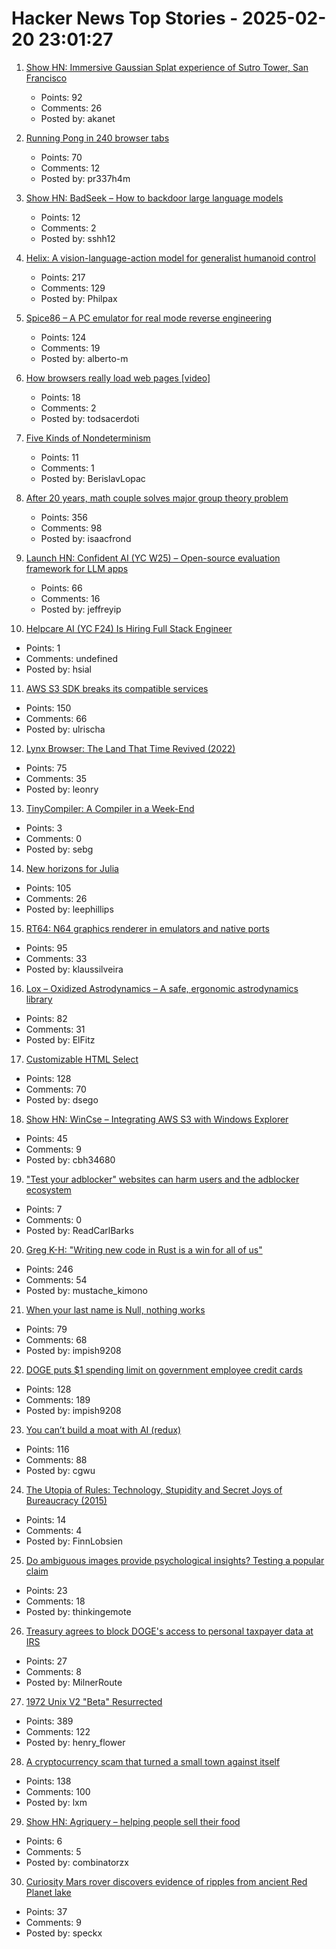 # Hacker News Top Stories - 2025-02-20 23:01:27

1. [Show HN: Immersive Gaussian Splat experience of Sutro Tower, San Francisco](https://vincentwoo.com/3d/sutro_tower/)
   - Points: 92
   - Comments: 26
   - Posted by: akanet

2. [Running Pong in 240 browser tabs](https://eieio.games/blog/running-pong-in-240-browser-tabs/)
   - Points: 70
   - Comments: 12
   - Posted by: pr337h4m

3. [Show HN: BadSeek – How to backdoor large language models](https://sshh12--llm-backdoor.modal.run/)
   - Points: 12
   - Comments: 2
   - Posted by: sshh12

4. [Helix: A vision-language-action model for generalist humanoid control](https://www.figure.ai/news/helix)
   - Points: 217
   - Comments: 129
   - Posted by: Philpax

5. [Spice86 – A PC emulator for real mode reverse engineering](https://github.com/OpenRakis/Spice86)
   - Points: 124
   - Comments: 19
   - Posted by: alberto-m

6. [How browsers really load web pages [video]](https://fosdem.org/2025/schedule/event/fosdem-2025-4852-how-browsers-really-load-web-pages/)
   - Points: 18
   - Comments: 2
   - Posted by: todsacerdoti

7. [Five Kinds of Nondeterminism](https://buttondown.com/hillelwayne/archive/five-kinds-of-nondeterminism/)
   - Points: 11
   - Comments: 1
   - Posted by: BerislavLopac

8. [After 20 years, math couple solves major group theory problem](https://www.quantamagazine.org/after-20-years-math-couple-solves-major-group-theory-problem-20250219/)
   - Points: 356
   - Comments: 98
   - Posted by: isaacfrond

9. [Launch HN: Confident AI (YC W25) – Open-source evaluation framework for LLM apps](undefined)
   - Points: 66
   - Comments: 16
   - Posted by: jeffreyip

10. [Helpcare AI (YC F24) Is Hiring Full Stack Engineer](undefined)
   - Points: 1
   - Comments: undefined
   - Posted by: hsial

11. [AWS S3 SDK breaks its compatible services](https://xuanwo.io/links/2025/02/aws_s3_sdk_breaks_its_compatible_services/)
   - Points: 150
   - Comments: 66
   - Posted by: ulrischa

12. [Lynx Browser: The Land That Time Revived (2022)](https://popzazzle.blogspot.com/2022/06/lynx-browser-land-that-time-revived.html)
   - Points: 75
   - Comments: 35
   - Posted by: leonry

13. [TinyCompiler: A Compiler in a Week-End](https://ssloy.github.io/tinycompiler/)
   - Points: 3
   - Comments: 0
   - Posted by: sebg

14. [New horizons for Julia](https://lwn.net/Articles/1006117/)
   - Points: 105
   - Comments: 26
   - Posted by: leephillips

15. [RT64: N64 graphics renderer in emulators and native ports](https://github.com/rt64/rt64)
   - Points: 95
   - Comments: 33
   - Posted by: klaussilveira

16. [Lox – Oxidized Astrodynamics – A safe, ergonomic astrodynamics library](https://github.com/lox-space/lox)
   - Points: 82
   - Comments: 31
   - Posted by: ElFitz

17. [Customizable HTML Select](https://developer.chrome.com/blog/rfc-customizable-select)
   - Points: 128
   - Comments: 70
   - Posted by: dsego

18. [Show HN: WinCse – Integrating AWS S3 with Windows Explorer](https://github.com/cbh34680/WinCse)
   - Points: 45
   - Comments: 9
   - Posted by: cbh34680

19. ["Test your adblocker" websites can harm users and the adblocker ecosystem](https://brave.com/blog/adblocker-testing-websites-harm-users/)
   - Points: 7
   - Comments: 0
   - Posted by: ReadCarlBarks

20. [Greg K-H: "Writing new code in Rust is a win for all of us"](https://lore.kernel.org/rust-for-linux/2025021954-flaccid-pucker-f7d9@gregkh/)
   - Points: 246
   - Comments: 54
   - Posted by: mustache_kimono

21. [When your last name is Null, nothing works](https://www.wsj.com/lifestyle/null-last-name-computer-scientists-forms-f0a43b08)
   - Points: 79
   - Comments: 68
   - Posted by: impish9208

22. [DOGE puts $1 spending limit on government employee credit cards](https://www.wired.com/story/doge-government-credit-cards/)
   - Points: 128
   - Comments: 189
   - Posted by: impish9208

23. [You can’t build a moat with AI (redux)](https://frontierai.substack.com/p/you-cant-build-a-moat-with-ai-redux)
   - Points: 116
   - Comments: 88
   - Posted by: cgwu

24. [The Utopia of Rules: Technology, Stupidity and Secret Joys of Bureaucracy (2015)](https://www.theguardian.com/books/2015/may/06/the-utopia-of-rules-on-technology-stupidity-and-the-secret-joys-of-bureaucracy-david-graeber-review)
   - Points: 14
   - Comments: 4
   - Posted by: FinnLobsien

25. [Do ambiguous images provide psychological insights? Testing a popular claim](https://peerj.com/articles/19022/)
   - Points: 23
   - Comments: 18
   - Posted by: thinkingemote

26. [Treasury agrees to block DOGE's access to personal taxpayer data at IRS](https://www.washingtonpost.com/business/2025/02/20/doge-irs-taxpayer-data-privacy/)
   - Points: 27
   - Comments: 8
   - Posted by: MilnerRoute

27. [1972 Unix V2 "Beta" Resurrected](https://www.tuhs.org/pipermail/tuhs/2025-February/031420.html)
   - Points: 389
   - Comments: 122
   - Posted by: henry_flower

28. [A cryptocurrency scam that turned a small town against itself](https://www.nytimes.com/2025/02/19/magazine/cryptocurrency-scam-kansas-heartland-bank.html)
   - Points: 138
   - Comments: 100
   - Posted by: lxm

29. [Show HN: Agriquery – helping people sell their food](https://agriquery.com)
   - Points: 6
   - Comments: 5
   - Posted by: combinatorzx

30. [Curiosity Mars rover discovers evidence of ripples from ancient Red Planet lake](https://www.space.com/space-exploration/mars-rovers/nasas-curiosity-mars-rover-discovers-evidence-of-ripples-from-an-ancient-red-planet-lake-images)
   - Points: 37
   - Comments: 9
   - Posted by: speckx

